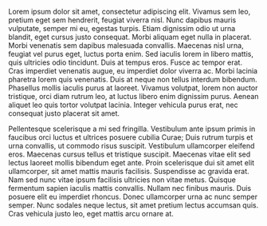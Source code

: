 Lorem ipsum dolor sit amet, consectetur adipiscing elit. Vivamus sem leo, pretium eget sem hendrerit, feugiat viverra nisl. Nunc dapibus mauris vulputate, semper mi eu, egestas turpis. Etiam dignissim odio ut urna blandit, eget cursus justo consequat. Morbi aliquam eget nulla in placerat. Morbi venenatis sem dapibus malesuada convallis. Maecenas nisl urna, feugiat vel purus eget, luctus porta enim. Sed iaculis lorem in libero mattis, quis ultricies odio tincidunt. Duis at tempus eros. Fusce ac tempor erat. Cras imperdiet venenatis augue, eu imperdiet dolor viverra ac. Morbi lacinia pharetra lorem quis venenatis. Duis at neque non tellus interdum bibendum. Phasellus mollis iaculis purus at laoreet. Vivamus volutpat, lorem non auctor tristique, orci diam rutrum leo, at luctus libero enim dignissim purus. Aenean aliquet leo quis tortor volutpat lacinia. Integer vehicula purus erat, nec consequat justo placerat sit amet.

Pellentesque scelerisque a mi sed fringilla. Vestibulum ante ipsum primis in faucibus orci luctus et ultrices posuere cubilia Curae; Duis rutrum turpis et urna convallis, ut commodo risus suscipit. Vestibulum ullamcorper eleifend eros. Maecenas cursus tellus et tristique suscipit. Maecenas vitae elit sed lectus laoreet mollis bibendum eget ante. Proin scelerisque dui sit amet elit ullamcorper, sit amet mattis mauris facilisis. Suspendisse ac gravida erat. Nam sed nunc vitae ipsum facilisis ultricies non vitae metus. Quisque fermentum sapien iaculis mattis convallis. Nullam nec finibus mauris. Duis posuere elit eu imperdiet rhoncus. Donec ullamcorper urna ac nunc semper semper. Nunc sodales neque lectus, sit amet pretium lectus accumsan quis. Cras vehicula justo leo, eget mattis arcu ornare at.
